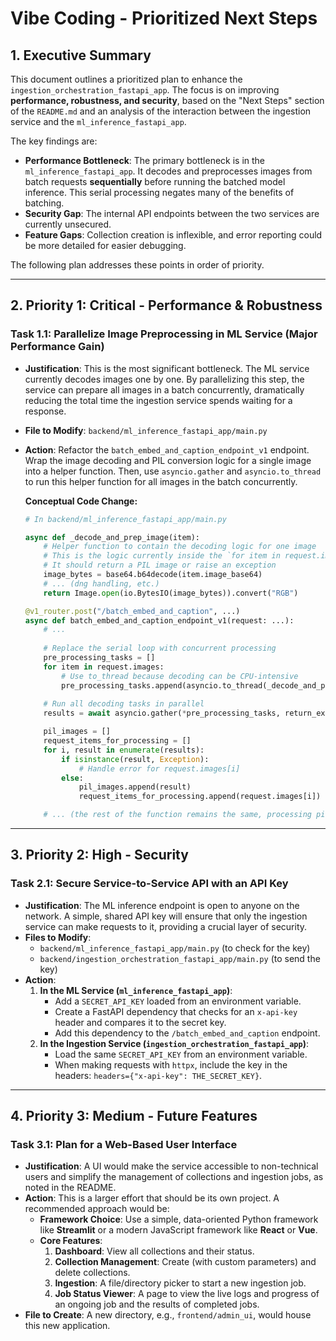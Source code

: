 # Vibe Coding - Prioritized Next Steps

## 1. Executive Summary

This document outlines a prioritized plan to enhance the `ingestion_orchestration_fastapi_app`. The focus is on improving **performance, robustness, and security**, based on the "Next Steps" section of the `README.md` and an analysis of the interaction between the ingestion service and the `ml_inference_fastapi_app`.

The key findings are:
- **Performance Bottleneck**: The primary bottleneck is in the `ml_inference_fastapi_app`. It decodes and preprocesses images from batch requests **sequentially** before running the batched model inference. This serial processing negates many of the benefits of batching.
- **Security Gap**: The internal API endpoints between the two services are currently unsecured.
- **Feature Gaps**: Collection creation is inflexible, and error reporting could be more detailed for easier debugging.

The following plan addresses these points in order of priority.

---

## 2. Priority 1: Critical - Performance & Robustness

### Task 1.1: Parallelize Image Preprocessing in ML Service (Major Performance Gain)

- **Justification**: This is the most significant bottleneck. The ML service currently decodes images one by one. By parallelizing this step, the service can prepare all images in a batch concurrently, dramatically reducing the total time the ingestion service spends waiting for a response.
- **File to Modify**: `backend/ml_inference_fastapi_app/main.py`
- **Action**: Refactor the `batch_embed_and_caption_endpoint_v1` endpoint. Wrap the image decoding and PIL conversion logic for a single image into a helper function. Then, use `asyncio.gather` and `asyncio.to_thread` to run this helper function for all images in the batch concurrently.

  **Conceptual Code Change:**
  ```python
  # In backend/ml_inference_fastapi_app/main.py

  async def _decode_and_prep_image(item):
      # Helper function to contain the decoding logic for one image
      # This is the logic currently inside the `for item in request.images:` loop
      # It should return a PIL image or raise an exception
      image_bytes = base64.b64decode(item.image_base64)
      # ... (dng handling, etc.)
      return Image.open(io.BytesIO(image_bytes)).convert("RGB")

  @v1_router.post("/batch_embed_and_caption", ...)
  async def batch_embed_and_caption_endpoint_v1(request: ...):
      # ...
      
      # Replace the serial loop with concurrent processing
      pre_processing_tasks = []
      for item in request.images:
          # Use to_thread because decoding can be CPU-intensive
          pre_processing_tasks.append(asyncio.to_thread(_decode_and_prep_image, item))
      
      # Run all decoding tasks in parallel
      results = await asyncio.gather(*pre_processing_tasks, return_exceptions=True)

      pil_images = []
      request_items_for_processing = []
      for i, result in enumerate(results):
          if isinstance(result, Exception):
              # Handle error for request.images[i]
          else:
              pil_images.append(result)
              request_items_for_processing.append(request.images[i])

      # ... (the rest of the function remains the same, processing pil_images)
  ```

---

## 3. Priority 2: High - Security

### Task 2.1: Secure Service-to-Service API with an API Key

- **Justification**: The ML inference endpoint is open to anyone on the network. A simple, shared API key will ensure that only the ingestion service can make requests to it, providing a crucial layer of security.
- **Files to Modify**:
    - `backend/ml_inference_fastapi_app/main.py` (to check for the key)
    - `backend/ingestion_orchestration_fastapi_app/main.py` (to send the key)
- **Action**:
    1.  **In the ML Service (`ml_inference_fastapi_app`)**:
        -   Add a `SECRET_API_KEY` loaded from an environment variable.
        -   Create a FastAPI dependency that checks for an `x-api-key` header and compares it to the secret key.
        -   Add this dependency to the `/batch_embed_and_caption` endpoint.
    2.  **In the Ingestion Service (`ingestion_orchestration_fastapi_app`)**:
        -   Load the same `SECRET_API_KEY` from an environment variable.
        -   When making requests with `httpx`, include the key in the headers: `headers={"x-api-key": THE_SECRET_KEY}`.

---

## 4. Priority 3: Medium - Future Features

### Task 3.1: Plan for a Web-Based User Interface

- **Justification**: A UI would make the service accessible to non-technical users and simplify the management of collections and ingestion jobs, as noted in the README.
- **Action**: This is a larger effort that should be its own project. A recommended approach would be:
    - **Framework Choice**: Use a simple, data-oriented Python framework like **Streamlit** or a modern JavaScript framework like **React** or **Vue**.
    - **Core Features**:
        1.  **Dashboard**: View all collections and their status.
        2.  **Collection Management**: Create (with custom parameters) and delete collections.
        3.  **Ingestion**: A file/directory picker to start a new ingestion job.
        4.  **Job Status Viewer**: A page to view the live logs and progress of an ongoing job and the results of completed jobs.
- **File to Create**: A new directory, e.g., `frontend/admin_ui`, would house this new application.